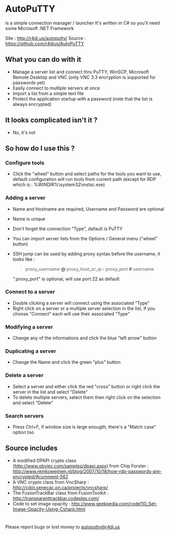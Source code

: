 # AutoPuTTY
is a simple connection manager / launcher
It's written in C# so you'll need some Microsoft .NET Framework

Site : http://r4di.us/autoputty/
Source : https://github.com/r4dius/AutoPuTTY

## What you can do with it ##
- Manage a server list and connect thru PuTTY, WinSCP, Microsoft Remote Desktop and VNC (only VNC 3.3 encryption is supported for passwords yet)
- Easily connect to multiple servers at once
- Import a list from a simple text file
- Protect the application startup with a password (note that the list is always encrypted)

## It looks complicated isn't it ? ##
- No, it's not

## So how do I use this ? ##

### Configure tools ###
- Click the "wheel" button and select paths for the tools you want to use, default configuration will run tools from current path (except for RDP which is : %WINDIR%\system32\mstsc.exe) 

### Adding a server ###
- Name and Hostname are required, Username and Password are optional
- Name is unique
- Don't forget the connection "Type", default is PuTTY
- You can import server lists from the Options / General menu ("wheel" button)
- SSH jump can be used by adding proxy syntax before the username, it looks like :
  > proxy_username **@** proxy_host_or_ip **:** proxy_port **#** username

  ":proxy_port" is optional, will use port 22 as default

### Connect to a server ###
- Double clicking a server will connect using the associated "Type"
- Right click on a server or a multiple server selection in the list, if you choose "Connect" each will use their associated "Type"

### Modifying a server ###
- Change any of the informations and click the blue "left arrow" button

### Duplicating a server ###
- Change the Name and click the green "plus" button

### Delete a server ###
- Select a server and either click the red "cross" button or right click the server in the list and select "Delete"
- To delete multiple servers, select them then right click on the selection and select "Delete"

### Search servers ###
- Press Ctrl+F, if window size is large enougth, there's a "Match case" option too

## Source includes ##
- A modified DPAPI crypto class (http://www.obviex.com/samples/dpapi.aspx) from Chip Forster : http://www.remkoweijnen.nl/blog/2007/10/18/how-rdp-passwords-are-encrypted/#comment-562
- A VNC crypto class from VncSharp : http://cdot.senecac.on.ca/projects/vncsharp/
- The FusionTrackBar class from FusionToolkit : http://transparenttrackbar.codeplex.com/
- Code to set image opacity : http://www.geekpedia.com/code110_Set-Image-Opacity-Using-Csharp.html

#

Please report bugs or lost money to autoputty@r4di.us
